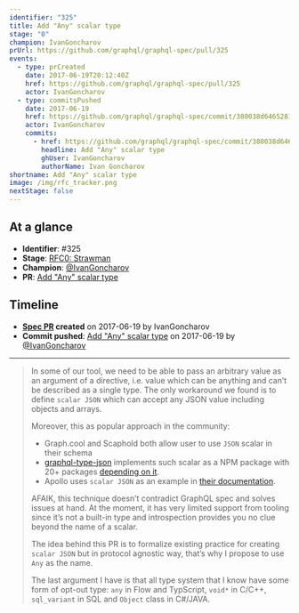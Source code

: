 ```yaml
---
identifier: "325"
title: Add "Any" scalar type
stage: "0"
champion: IvanGoncharov
prUrl: https://github.com/graphql/graphql-spec/pull/325
events:
  - type: prCreated
    date: 2017-06-19T20:12:40Z
    href: https://github.com/graphql/graphql-spec/pull/325
    actor: IvanGoncharov
  - type: commitsPushed
    date: 2017-06-19
    href: https://github.com/graphql/graphql-spec/commit/380038d6465281ae4db893cea2bf6b70ba6690e1
    actor: IvanGoncharov
    commits:
      - href: https://github.com/graphql/graphql-spec/commit/380038d6465281ae4db893cea2bf6b70ba6690e1
        headline: Add "Any" scalar type
        ghUser: IvanGoncharov
        authorName: Ivan Goncharov
shortname: Add "Any" scalar type
image: /img/rfc_tracker.png
nextStage: false
---
```


## At a glance

- **Identifier**: #325
- **Stage**: [RFC0: Strawman](https://github.com/graphql/graphql-spec/blob/main/CONTRIBUTING.md#stage-0-strawman)
- **Champion**: [@IvanGoncharov](https://github.com/IvanGoncharov)
- **PR**: [Add "Any" scalar type](https://github.com/graphql/graphql-spec/pull/325)

<!-- BEGIN_CUSTOM_TEXT -->



<!-- END_CUSTOM_TEXT -->

## Timeline

- **[Spec PR](https://github.com/graphql/graphql-spec/pull/325) created** on 2017-06-19 by IvanGoncharov
- **Commit pushed**: [Add "Any" scalar type](https://github.com/graphql/graphql-spec/commit/380038d6465281ae4db893cea2bf6b70ba6690e1) on 2017-06-19 by [@IvanGoncharov](https://github.com/IvanGoncharov)

<!-- VERBATIM -->

---

> In some of our tool, we need to be able to pass an arbitrary value as an argument of a directive, i.e. value which can be anything and can’t be described as a single type.  The only workaround we found is to define `scalar JSON` which can accept any JSON value including objects and arrays.
> 
> Moreover, this as popular approach in the community:
>  - Graph.cool and Scaphold both allow user to use `JSON` scalar in their schema
>  - [graphql-type-json](https://github.com/taion/graphql-type-json) implements such scalar as a NPM package with 20+ packages [depending on it](https://www.npmjs.com/browse/depended/graphql-type-json).
>  - Apollo uses `scalar JSON` as an example in [their documentation](http://dev.apollodata.com/tools/graphql-tools/scalars.html#Using-a-package).
> 
> AFAIK, this technique doesn’t contradict GraphQL spec and solves issues at hand.
> At the moment, it has very limited support from tooling since it’s not a built-in type and introspection provides you no clue beyond the name of a scalar.  
>  
> The idea behind this PR is to formalize existing practice for creating `scalar JSON` but in protocol agnostic way, that’s why I propose to use `Any` as the name.
> 
> The last argument I have is that all type system that I know have some form of opt-out type: `any` in Flow and TypScript, `void*` in C/C++, `sql_variant` in SQL and `Object` class​ in C#/JAVA.
